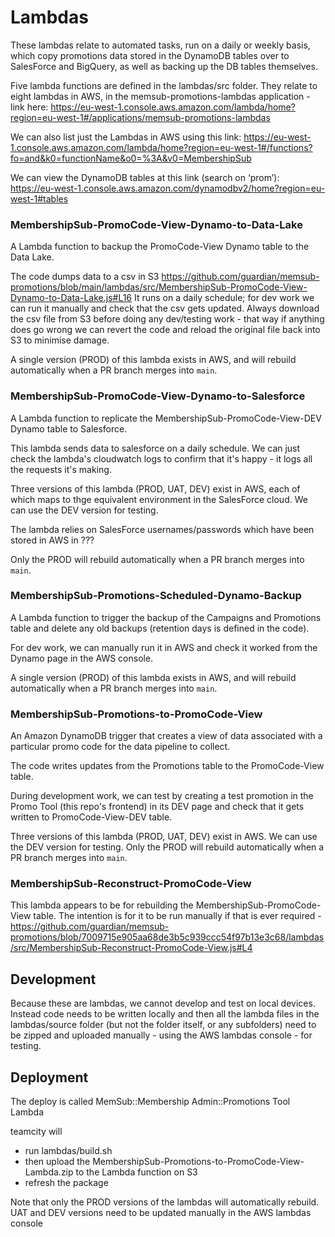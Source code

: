 # Lambdas

These lambdas relate to automated tasks, run on a daily or weekly basis, which copy promotions data stored in the DynamoDB tables over to SalesForce and BigQuery, as well as backing up the DB tables themselves.

Five lambda functions are defined in the lambdas/src folder. They relate to eight lambdas in AWS,  in the memsub-promotions-lambdas application - link here: https://eu-west-1.console.aws.amazon.com/lambda/home?region=eu-west-1#/applications/memsub-promotions-lambdas 

We can also list just the Lambdas in AWS using this link: https://eu-west-1.console.aws.amazon.com/lambda/home?region=eu-west-1#/functions?fo=and&k0=functionName&o0=%3A&v0=MembershipSub

We can view the DynamoDB tables at this link (search on ‘prom’): https://eu-west-1.console.aws.amazon.com/dynamodbv2/home?region=eu-west-1#tables 


### MembershipSub-PromoCode-View-Dynamo-to-Data-Lake
A Lambda function to backup the PromoCode-View Dynamo table to the Data Lake.

The code dumps data to a csv in S3 https://github.com/guardian/memsub-promotions/blob/main/lambdas/src/MembershipSub-PromoCode-View-Dynamo-to-Data-Lake.js#L16
It runs on a daily schedule; for dev work we can run it manually and check that the csv gets updated. Always download the csv file from S3 before doing any dev/testing work - that way if anything does go wrong we can revert the code and reload the original file back into S3 to minimise damage.

A single version (PROD) of this lambda exists in AWS, and will rebuild automatically when a PR branch merges into `main`.

### MembershipSub-PromoCode-View-Dynamo-to-Salesforce
A Lambda function to replicate the MembershipSub-PromoCode-View-DEV Dynamo table to Salesforce.

This lambda sends data to salesforce on a daily schedule. We can just check the lambda's cloudwatch logs to confirm that it's happy - it logs all the requests it's making.

Three versions of this lambda (PROD, UAT, DEV) exist in AWS, each of which maps to thge equivalent environment in the SalesForce cloud. We can use the DEV version for testing. 

The lambda relies on SalesForce usernames/passwords which have been stored in AWS in ???

Only the PROD will rebuild automatically when a PR branch merges into `main`.

### MembershipSub-Promotions-Scheduled-Dynamo-Backup
A Lambda function to trigger the backup of the Campaigns and Promotions table and delete any old backups (retention days is defined in the code).

For dev work, we can manually run it in AWS and check it worked from the Dynamo page in the AWS console.

A single version (PROD) of this lambda exists in AWS, and will rebuild automatically when a PR branch merges into `main`.

### MembershipSub-Promotions-to-PromoCode-View
An Amazon DynamoDB trigger that creates a view of data associated with a particular promo code for the data pipeline to collect.

The code writes updates from the Promotions table to the PromoCode-View table. 

During development work, we can test by creating a test promotion in the Promo Tool (this repo's frontend) in its DEV page and check that it gets written to PromoCode-View-DEV table.

Three versions of this lambda (PROD, UAT, DEV) exist in AWS. We can use the DEV version for testing. Only the PROD will rebuild automatically when a PR branch merges into `main`.

### MembershipSub-Reconstruct-PromoCode-View
This lambda appears to be for rebuilding the MembershipSub-PromoCode-View table. The intention is for it to be run manually if that is ever required - https://github.com/guardian/memsub-promotions/blob/7009715e905aa68de3b5c939ccc54f97b13e3c68/lambdas/src/MembershipSub-Reconstruct-PromoCode-View.js#L4


## Development
Because these are lambdas, we cannot develop and test on local devices. Instead code needs to be written locally and then all the lambda files in the lambdas/source folder (but not the folder itself, or any subfolders) need to be zipped and uploaded manually - using the AWS lambdas console - for testing.


## Deployment

The deploy is called MemSub::Membership Admin::Promotions Tool Lambda

teamcity will
+ run lambdas/build.sh
+ then upload the MembershipSub-Promotions-to-PromoCode-View-Lambda.zip to the Lambda function on S3 
+ refresh the package

Note that only the PROD versions of the lambdas will automatically rebuild. UAT and DEV versions need to be updated manually in the AWS lambdas console
